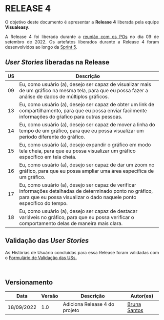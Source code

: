# RELEASE 4

<p align = "justify">O objetivo deste documento é apresentar a <b>Release 4</b> liberada pela equipe <b>Visualeasy</b>.</p>

<p align = "justify">A Release 4 foi liberada durante a <a href="https://fga-eps-mds.github.io/2022-1-Visualeasy-Doc/Atas/r10-pos/">reunião com os POs</a> no dia 09 de setembro de 2022. Os artefatos liberados durante a Release 4 foram desenvolvidos ao longo da <a href="https://fga-eps-mds.github.io/2022-1-Visualeasy-Doc/scrum/sprint5/">Sprint 5</a>.</p>


## <i>User Stories</i> liberadas na Release

|US|Descrição|
|:--:|-------|
|09|Eu, como usuário (a), desejo ser capaz de visualizar mais de um gráfico na mesma tela, para que eu possa fazer a análise de dados de múltiplos gráficos.|
|13|Eu, como usuário (a), desejo ser capaz de obter um link de compartilhamento, para que eu possa enviar facilmente informações do gŕafico para outras pessoas.|
|14|Eu, como usuário (a), desejo ser capaz de mover a linha do tempo de um gráfico, para que eu possa visualizar um periodo diferente do gráfico.|
|15|Eu, como usuário (a), desejo expandir o gráfico em modo tela cheia, para que eu possa visualizar um gráfico específico em tela cheia.|
|16|Eu, como usuário (a), desejo ser capaz de dar um zoom no gráfico, para que eu possa ampliar uma área específica de um gráfico.|
|17|Eu, como usuário (a), desejo ser capaz de verificar informações detalhadas de determinado ponto no gráfico, para que eu possa visualizar o dado naquele ponto específico do tempo.|
|18|Eu, como usuário (a), desejo ser capaz de destacar variáveis no gráfico, para que eu possa verificar o comportamento delas de maneira mais clara.|



## Validação das <i>User Stories</i>

<p align = "justify">As Histórias de Usuário concluídas para essa Release foram validadas com o <a href="https://fga-eps-mds.github.io/2022-1-Visualeasy-Doc/documentacao/relatorio-qualidade/#release-4-09092022">Formulário de Validação das USs.</a></p>


<br>

## Versionamento

| Data | Versão | Descrição | Autor(es) |
|------|------|------|------|
|18/09/2022|1.0|Adiciona Release 4 do projeto|[Bruna Santos](https://github.com/brunaalmeidasantos)|